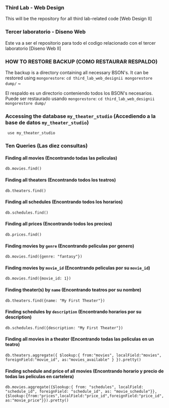 ### Third Lab - Web Design

This will be the repository for all third lab-related code [Web Design II]

### Tercer laboratorio - Diseno Web

Este va a ser el repositorio para todo el codigo relacionado con el tercer laboratorio [Diseno Web II]

### HOW TO RESTORE BACKUP (COMO RESTAURAR RESPALDO)

The backup is a directory containing all necessary BSON's. It can be restored using `mongorestore`:
`
cd third_lab_web_designii
mongorestore dump/
`
~

El respaldo es un directorio conteniendo todos los BSON's necesarios. Puede ser restaurado usando `mongorestore`:
`
cd third_lab_web_designii
mongorestore dump/
`

### Accessing the database `my_theater_studio` (Accediendo a la base de datos `my_theater_studio`)

` use my_theater_studio`

### Ten Queries (Las diez consultas)

#### Finding all movies (Encontrando todas las peliculas)

`db.movies.find()`

#### Finding all theaters (Encontrando todos los teatros)

`db.theaters.find()`

#### Finding all schedules (Encontrando todos los horarios)

`db.schedules.find()`

#### Finding all prices (Encontrando todos los precios)

`db.prices.find()`

#### Finding movies by `genre` (Encontrando peliculas por genero)

`db.movies.find({genre: "fantasy"})`

#### Finding movies by `movie_id` (Encontrando peliculas por su `movie_id`)

`db.movies.find({movie_id: 1})`

#### Finding theater(s) by `name` (Encontrando teatros por su nombre)

`db.theaters.find({name: "My First Theater"})`

#### Finding schedules by `description` (Encontrando horarios por su description)

`db.schedules.find({description: "My First Theater"})`

#### Finding all movies in a theater (Encontrando todas las peliculas en un teatro)

`db.theaters.aggregate({ $lookup:{ from:"movies", localField:"movies", foreignField:"movie_id", as:"movies_available" } }).pretty()`

#### Finding schedule and price of all movies (Encontrando horario y precio de todas las peliculas en cartelera)

`db.movies.aggregate({$lookup:{ from: "schedules", localField: "schedule_id", foreignField: "schedule_id", as: "movie_schedule"}}, {$lookup:{from:"prices",localField:"price_id",foreignField:"price_id", as:"movie_price"}}).pretty()`
